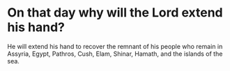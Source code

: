 # On that day why will the Lord extend his hand?

He will extend his hand to recover the remnant of his people who remain in Assyria, Egypt, Pathros, Cush, Elam, Shinar, Hamath, and the islands of the sea.
